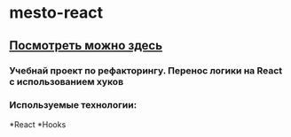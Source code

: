 # mesto-react
## [Посмотреть можно здесь](https://trufan0ff.github.io/mesto-react/)

### Учебнай проект по рефакторингу. Перенос логики на React с использованием хуков

### Используемые технологии:
*React
*Hooks
